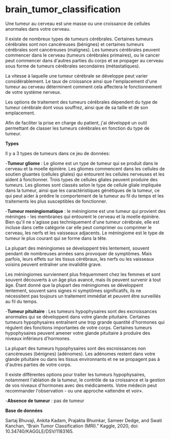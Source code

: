 # brain_tumor_classification

Une tumeur au cerveau est une masse ou une croissance de cellules anormales dans votre cerveau.

Il existe de nombreux types de tumeurs cérébrales. Certaines tumeurs cérébrales sont non cancéreuses (bénignes) et certaines tumeurs cérébrales sont cancéreuses (malignes). Les tumeurs cérébrales peuvent commencer dans le cerveau (tumeurs cérébrales primaires), ou le cancer peut commencer dans d'autres parties du corps et se propager au cerveau sous forme de tumeurs cérébrales secondaires (métastatiques).

La vitesse à laquelle une tumeur cérébrale se développe peut varier considérablement. Le taux de croissance ainsi que l'emplacement d'une tumeur au cerveau déterminent comment cela affectera le fonctionnement de votre système nerveux.

Les options de traitement des tumeurs cérébrales dépendent du type de tumeur cérébrale dont vous souffrez, ainsi que de sa taille et de son emplacement.

Afin de faciliter la prise en charge du patient, j'ai développé un outil permettant de classer les tumeurs cérébrales en fonction du type de tumeur.

**Types**

Il y a 3 types de tumeurs dans ce jeu de données:

-**Tumeur gliome** : Le gliome est un type de tumeur qui se produit dans le cerveau et la moelle épinière. Les gliomes commencent dans les cellules de soutien gluantes (cellules gliales) qui entourent les cellules nerveuses et les aident à fonctionner. Trois types de cellules gliales peuvent produire des tumeurs. Les gliomes sont classés selon le type de cellule gliale impliquée dans la tumeur, ainsi que les caractéristiques génétiques de la tumeur, ce qui peut aider à prédire le comportement de la tumeur au fil du temps et les traitements les plus susceptibles de fonctionner.

-**Tumeur meningiomatique** : le méningiome est une tumeur qui provient des méninges - les membranes qui entourent le cerveau et la moelle épinière. Bien qu'il ne s'agisse pas techniquement d'une tumeur cérébrale, elle est incluse dans cette catégorie car elle peut comprimer ou comprimer le cerveau, les nerfs et les vaisseaux adjacents. Le méningiome est le type de tumeur le plus courant qui se forme dans la tête.

La plupart des méningiomes se développent très lentement, souvent pendant de nombreuses années sans provoquer de symptômes. Mais parfois, leurs effets sur les tissus cérébraux, les nerfs ou les vaisseaux voisins peuvent entraîner une invalidité grave.

Les méningiomes surviennent plus fréquemment chez les femmes et sont souvent découverts à un âge plus avancé, mais ils peuvent survenir à tout âge.
Étant donné que la plupart des méningiomes se développent lentement, souvent sans signes ni symptômes significatifs, ils ne nécessitent pas toujours un traitement immédiat et peuvent être surveillés au fil du temps.

-**Tumeur pituitaire** : Les tumeurs hypophysaires sont des excroissances anormales qui se développent dans votre glande pituitaire. Certaines tumeurs hypophysaires entraînent une trop grande quantité d'hormones qui régulent des fonctions importantes de votre corps. Certaines tumeurs hypophysaires peuvent amener votre glande pituitaire à produire des niveaux inférieurs d'hormones.

La plupart des tumeurs hypophysaires sont des excroissances non cancéreuses (bénignes) (adénomes). Les adénomes restent dans votre glande pituitaire ou dans les tissus environnants et ne se propagent pas à d'autres parties de votre corps.

Il existe différentes options pour traiter les tumeurs hypophysaires, notamment l'ablation de la tumeur, le contrôle de sa croissance et la gestion de vos niveaux d'hormones avec des médicaments. Votre médecin peut recommander l'observation - ou une approche «attendre et voir».

-**Absence de tumeur** : pas de tumeur


**Base de données**

Sartaj Bhuvaji, Ankita Kadam, Prajakta Bhumkar, Sameer Dedge, and Swati Kanchan, “Brain Tumor Classification (MRI).” Kaggle, 2020, doi: 10.34740/KAGGLE/DSV/1183165.
